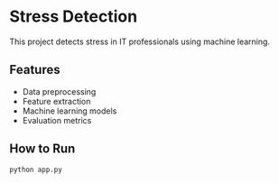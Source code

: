 
# Stress Detection

This project detects stress in IT professionals using machine learning.

## Features
- Data preprocessing
- Feature extraction
- Machine learning models
- Evaluation metrics

## How to Run
```bash
python app.py
